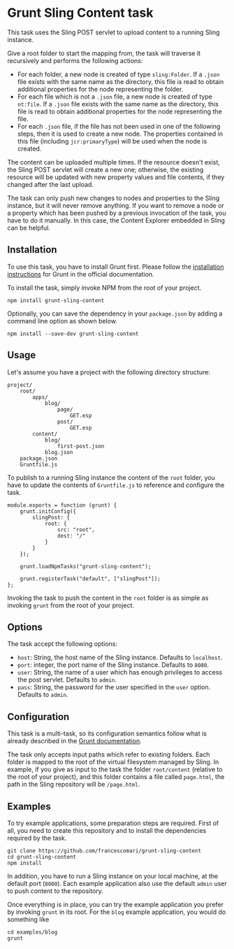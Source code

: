 # Grunt Sling Content task

This task uses the Sling POST servlet to upload content to a running Sling instance.

Give a root folder to start the mapping from, the task will traverse it recursively and performs the following actions:

-	For each folder, a new node is created of type `sling:Folder`. If a `.json` file exists with the same name as the directory, this file is read to obtain additional properties for the node representing the folder.
-	For each file which is not a `.json` file, a new node is created of type `nt:file`. If a `.json` file exists with the same name as the directory, this file is read to obtain additional properties for the node representing the file.
-	For each `.json` file, if the file has not been used in one of the following steps, then it is used to create a new node. The properties contained in this file (including `jcr:primaryType`) will be used when the node is created.

The content can be uploaded multiple times. If the resource doesn't exist, the Sling POST servlet will create a new one; otherwise, the existing resource will be updated with new property values and file contents, if they changed after the last upload.

The task can only push new changes to nodes and properties to the Sling instance, but it will never remove anything. If you want to remove a node or a property which has been pushed by a previous invocation of the task, you have to do it manually. In this case, the Content Explorer embedded in Sling can be helpful.

## Installation

To use this task, you have to install Grunt first. Please follow the [installation instructions](http://gruntjs.com/getting-started) for Grunt in the official documentation.

To install the task, simply invoke NPM from the root of your project.

```
npm install grunt-sling-content
```

Optionally, you can save the dependency in your `package.json` by adding a command line option as shown below.

```
npm install --save-dev grunt-sling-content
```

## Usage

Let's assume you have a project with the following directory structure:

```
project/
	root/
		apps/
			blog/
				page/
					GET.esp
				post/
					GET.esp
		content/
			blog/
				first-post.json
			blog.json
	package.json
	Gruntfile.js
```

To publish to a running Sling instance the content of the `root` folder, you have to update the contents of `Gruntfile.js` to reference and configure the task.

```
module.exports = function (grunt) {
    grunt.initConfig({
        slingPost: {
            root: {
                src: "root",
                dest: "/"
            }
        }
    });

    grunt.loadNpmTasks("grunt-sling-content");

    grunt.registerTask("default", ["slingPost"]);
};
```

Invoking the task to push the content in the `root` folder is as simple as invoking `grunt` from the root of your project.

## Options

The task accept the following options:

-	`host`: String, the host name of the Sling instance. Defaults to `localhost`.
-	`port`: integer, the port name of the Sling instance. Defaults to `8080`.
-	`user`:	String, the name of a user which has enough privileges to access the post servlet. Defaults to `admin`.
-	`pass`: String, the password for the user specified in the `user` option. Defaults to `admin`.

## Configuration

This task is a multi-task, so its configuration semantics follow what is already described in the [Grunt documentation](http://gruntjs.com/configuring-tasks). 

The task only accepts input paths which refer to existing folders. Each folder is mapped to the root of the virtual filesystem managed by Sling. In example, if you give as input to the task the folder `root/content` (relative to the root of your project), and this folder contains a file called `page.html`, the path in the Sling repository will be `/page.html`.

## Examples

To try example applications, some preparation steps are required. First of all, you need to create this repository and to install the dependencies required by the task.

```
git clone https://github.com/francescomari/grunt-sling-content
cd grunt-sling-content
npm install
```

In addition, you have to run a Sling instance on your local machine, at the default port (`8080`). Each example application also use the default `admin` user to push content to the repository.

Once everything is in place, you can try the example application you prefer by invoking `grunt` in its root. For the `blog` example application, you would do something like

```
cd examples/blog
grunt
```